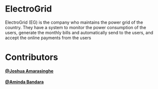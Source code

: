 # ElectroGrid
ElectroGrid (EG) is the company who maintains the power grid of the country. They have a system to
monitor the power consumption of the users, generate the monthly bills and automatically send to the
users, and accept the online payments from the users

# Contributors
  #### [@Joshua Amarasinghe](https://github.com/JoshuaAmarasinghe)
  #### [@Aminda Bandara](https://github.com/amindabandara)
